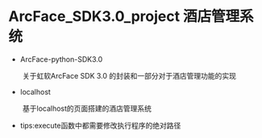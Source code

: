 # ArcFace_SDK3.0_project 酒店管理系统

- ArcFace-python-SDK3.0

&ensp;&ensp;&ensp;&ensp;关于虹软ArcFace SDK 3.0 的封装和一部分对于酒店管理功能的实现

- localhost

&ensp;&ensp;&ensp;&ensp;基于localhost的页面搭建的酒店管理系统



+ tips:execute函数中都需要修改执行程序的绝对路径
